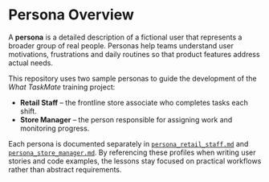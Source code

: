 # Persona Overview

A **persona** is a detailed description of a fictional user that represents a broader group of real people. Personas help teams understand user motivations, frustrations and daily routines so that product features address actual needs.

This repository uses two sample personas to guide the development of the *What TaskMate* training project:

- **Retail Staff** – the frontline store associate who completes tasks each shift.
- **Store Manager** – the person responsible for assigning work and monitoring progress.

Each persona is documented separately in [`persona_retail_staff.md`](persona_retail_staff.md) and [`persona_store_manager.md`](persona_store_manager.md). By referencing these profiles when writing user stories and code examples, the lessons stay focused on practical workflows rather than abstract requirements.

